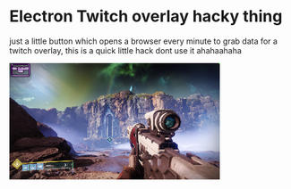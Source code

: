 # Electron Twitch overlay hacky thing

just a little button which opens a browser every minute to grab data for a twitch overlay, this is a quick little hack dont use it ahahaahaha

![Alt Text](screenshot.PNG)